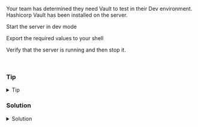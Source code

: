 Your team has determined they need Vault to test in their Dev environment. Hashicorp Vault has been installed on the server. 

Start the server in dev mode

Export the required values to your shell

Verify that the server is running and then stop it.

<br>

### Tip

<details>
<summary>Tip</summary>

[Getting started with Dev Server](https://developer.hashicorp.com/vault/tutorials/getting-started/getting-started-dev-server)

</details>

### Solution
<details>
<summary>Solution</summary>

Start the vault server in dev mode.

```plain
vault server -dev &
```{{exec}}

Export the values you need. These can be found in the output of the above command

```plain

export VAULT_ADDR='http://127.0.0.1:8200'
export VAULT_TOKEN=" <token from output> "

```

Verify that the server is running

```plain
vault status
```{{exec}}

Notice the Seal Type and the Sealed value.

Verify the open ports for Vault

```plain
lsof -i :8200
ss -ntulp | grep 820
```{{exec}}

Why do you think there is a port 8200 and 8201 for vault, if we're only connecting to the service on port 8200?

Stop vault by killing the above pids

```plain
kill -9 <pid of Vault>
```

</details>